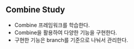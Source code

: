 ## Combine Study
- Combine 프레임워크를 학습한다.
- Combine을 활용하여 다양한 기능을 구현한다.
- 구현한 기능은 branch를 기준으로 나눠서 관리한다.
